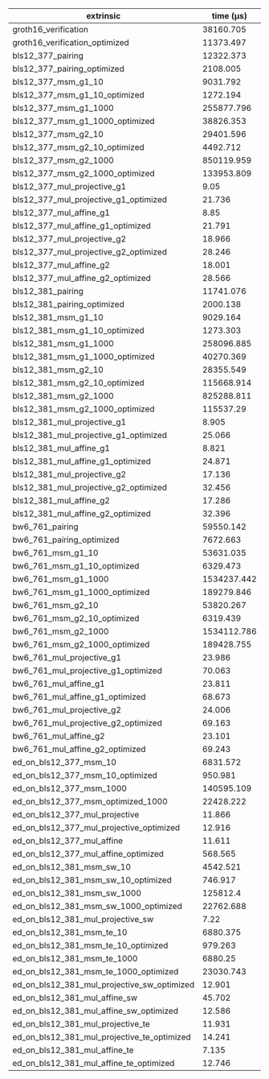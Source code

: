 | extrinsic                                   | time (µs)   |
| ------------------------------------------- | ----------- |
| groth16_verification                        | 38160.705   |
| groth16_verification_optimized              | 11373.497   |
| bls12_377_pairing                           | 12322.373   |
| bls12_377_pairing_optimized                 | 2108.005    |
| bls12_377_msm_g1_10                         | 9031.792    |
| bls12_377_msm_g1_10_optimized               | 1272.194    |
| bls12_377_msm_g1_1000                       | 255877.796  |
| bls12_377_msm_g1_1000_optimized             | 38826.353   |
| bls12_377_msm_g2_10                         | 29401.596   |
| bls12_377_msm_g2_10_optimized               | 4492.712    |
| bls12_377_msm_g2_1000                       | 850119.959  |
| bls12_377_msm_g2_1000_optimized             | 133953.809  |
| bls12_377_mul_projective_g1                 | 9.05        |
| bls12_377_mul_projective_g1_optimized       | 21.736      |
| bls12_377_mul_affine_g1                     | 8.85        |
| bls12_377_mul_affine_g1_optimized           | 21.791      |
| bls12_377_mul_projective_g2                 | 18.966      |
| bls12_377_mul_projective_g2_optimized       | 28.246      |
| bls12_377_mul_affine_g2                     | 18.001      |
| bls12_377_mul_affine_g2_optimized           | 28.566      |
| bls12_381_pairing                           | 11741.076   |
| bls12_381_pairing_optimized                 | 2000.138    |
| bls12_381_msm_g1_10                         | 9029.164    |
| bls12_381_msm_g1_10_optimized               | 1273.303    |
| bls12_381_msm_g1_1000                       | 258096.885  |
| bls12_381_msm_g1_1000_optimized             | 40270.369   |
| bls12_381_msm_g2_10                         | 28355.549   |
| bls12_381_msm_g2_10_optimized               | 115668.914  |
| bls12_381_msm_g2_1000                       | 825288.811  |
| bls12_381_msm_g2_1000_optimized             | 115537.29   |
| bls12_381_mul_projective_g1                 | 8.905       |
| bls12_381_mul_projective_g1_optimized       | 25.066      |
| bls12_381_mul_affine_g1                     | 8.821       |
| bls12_381_mul_affine_g1_optimized           | 24.871      |
| bls12_381_mul_projective_g2                 | 17.136      |
| bls12_381_mul_projective_g2_optimized       | 32.456      |
| bls12_381_mul_affine_g2                     | 17.286      |
| bls12_381_mul_affine_g2_optimized           | 32.396      |
| bw6_761_pairing                             | 59550.142   |
| bw6_761_pairing_optimized                   | 7672.663    |
| bw6_761_msm_g1_10                           | 53631.035   |
| bw6_761_msm_g1_10_optimized                 | 6329.473    |
| bw6_761_msm_g1_1000                         | 1534237.442 |
| bw6_761_msm_g1_1000_optimized               | 189279.846  |
| bw6_761_msm_g2_10                           | 53820.267   |
| bw6_761_msm_g2_10_optimized                 | 6319.439    |
| bw6_761_msm_g2_1000                         | 1534112.786 |
| bw6_761_msm_g2_1000_optimized               | 189428.755  |
| bw6_761_mul_projective_g1                   | 23.986      |
| bw6_761_mul_projective_g1_optimized         | 70.063      |
| bw6_761_mul_affine_g1                       | 23.811      |
| bw6_761_mul_affine_g1_optimized             | 68.673      |
| bw6_761_mul_projective_g2                   | 24.006      |
| bw6_761_mul_projective_g2_optimized         | 69.163      |
| bw6_761_mul_affine_g2                       | 23.101      |
| bw6_761_mul_affine_g2_optimized             | 69.243      |
| ed_on_bls12_377_msm_10                      | 6831.572    |
| ed_on_bls12_377_msm_10_optimized            | 950.981     |
| ed_on_bls12_377_msm_1000                    | 140595.109  |
| ed_on_bls12_377_msm_optimized_1000          | 22428.222   |
| ed_on_bls12_377_mul_projective              | 11.866      |
| ed_on_bls12_377_mul_projective_optimized    | 12.916      |
| ed_on_bls12_377_mul_affine                  | 11.611      |
| ed_on_bls12_377_mul_affine_optimized        | 568.565     |
| ed_on_bls12_381_msm_sw_10                   | 4542.521    |
| ed_on_bls12_381_msm_sw_10_optimized         | 746.917     |
| ed_on_bls12_381_msm_sw_1000                 | 125812.4    |
| ed_on_bls12_381_msm_sw_1000_optimized       | 22762.688   |
| ed_on_bls12_381_mul_projective_sw           | 7.22        |
| ed_on_bls12_381_msm_te_10                   | 6880.375    |
| ed_on_bls12_381_msm_te_10_optimized         | 979.263     |
| ed_on_bls12_381_msm_te_1000                 | 6880.25     |
| ed_on_bls12_381_msm_te_1000_optimized       | 23030.743   |
| ed_on_bls12_381_mul_projective_sw_optimized | 12.901      |
| ed_on_bls12_381_mul_affine_sw               | 45.702      |
| ed_on_bls12_381_mul_affine_sw_optimized     | 12.586      |
| ed_on_bls12_381_mul_projective_te           | 11.931      |
| ed_on_bls12_381_mul_projective_te_optimized | 14.241      |
| ed_on_bls12_381_mul_affine_te               | 7.135       |
| ed_on_bls12_381_mul_affine_te_optimized     | 12.746      |
